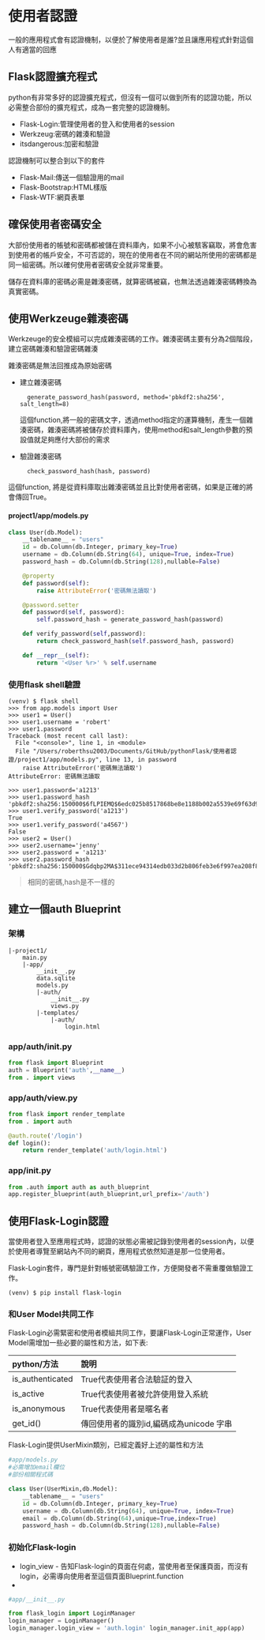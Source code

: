 # 使用者認證

一般的應用程式會有認證機制，以便於了解使用者是誰?並且讓應用程式針對這個人有適當的回應

## Flask認證擴充程式

python有非常多好的認證擴充程式，但沒有一個可以做到所有的認證功能，所以必需整合部份的擴充程式，成為一套完整的認證機制。

- Flask-Login:管理使用者的登入和使用者的session
- Werkzeug:密碼的雜湊和驗證
- itsdangerous:加密和驗證

認證機制可以整合到以下的套件

- Flask-Mail:傳送一個驗證用的mail
- Flask-Bootstrap:HTML樣版
- Flask-WTF:網頁表單

## 確保使用者密碼安全

大部份使用者的帳號和密碼都被儲在資料庫內，如果不小心被駭客竊取，將會危害到使用者的帳戶安全，不可否認的，現在的使用者在不同的網站所使用的密碼都是同一組密碼。所以確何使用者密碼安全就非常重要。

儲存在資料庫的密碼必需是雜湊密碼，就算密碼被竊，也無法透過雜湊密碼轉換為真實密碼。

## 使用Werkzeuge雜湊密碼

Werkzeuge的安全模組可以完成雜湊密碼的工作。雜湊密碼主要有分為2個階段，建立密碼雜湊和驗證密碼雜湊

雜湊密碼是無法回推成為原始密碼

- 建立雜湊密碼

		generate_password_hash(password, method='pbkdf2:sha256', salt_length=8)
		
	這個function,將一般的密碼文字，透過method指定的運算機制，產生一個雜湊密碼，雜湊密碼將被儲存於資料庫內，使用method和salt_length參數的預設值就足夠應付大部份的需求
	
- 驗證雜湊密碼

		check_password_hash(hash, password)	

這個function, 將是從資料庫取出雜湊密碼並且比對使用者密碼，如果是正確的將會傳回True。

#### project1/app/models.py

```python
class User(db.Model):
    __tablename__ = "users"
    id = db.Column(db.Integer, primary_key=True)
    username = db.Column(db.String(64), unique=True, index=True)
    password_hash = db.Column(db.String(128),nullable=False)

    @property
    def password(self):
        raise AttributeError('密碼無法讀取')

    @password.setter
    def password(self, password):
        self.password_hash = generate_password_hash(password)

    def verify_password(self,password):
        return check_password_hash(self.password_hash, password)

    def __repr__(self):
        return '<User %r>' % self.username
```

### 使用flask shell驗證

```
(venv) $ flask shell
>>> from app.models import User
>>> user1 = User()
>>> user1.username = 'robert'
>>> user1.password
Traceback (most recent call last):
  File "<console>", line 1, in <module>
  File "/Users/roberthsu2003/Documents/GitHub/pythonFlask/使用者認證/project1/app/models.py", line 13, in password
    raise AttributeError('密碼無法讀取')
AttributeError: 密碼無法讀取

>>> user1.password='a1213'
>>> user1.password_hash
'pbkdf2:sha256:150000$6fLPIEMQ$6edc025b8517868be8e1188b002a5539e69f63d94eb6c3a753df52aadacd46de'
>>> user1.verify_password('a1213')
True
>>> user1.verify_password('a4567')
False
>>> user2 = User()
>>> user2.username='jenny'
>>> user2.password = 'a1213'
>>> user2.password_hash
'pbkdf2:sha256:150000$Gdqbp2MA$311ece94314edb033d2b806feb3e6f997ea208f830de0d7613afebc3a0d2b99c'
```

> 相同的密碼,hash是不一樣的

## 建立一個auth Blueprint

### 架構

```
|-project1/
	main.py
	|-app/
		__init__.py
		data.sqlite
		models.py
		|-auth/
			__init__.py
			views.py
		|-templates/
			|-auth/
				login.html
```

### app/auth/__init__.py

```python
from flask import Blueprint
auth = Blueprint('auth',__name__)
from . import views
```

### app/auth/view.py

```python
from flask import render_template
from . import auth

@auth.route('/login')
def login():
    return render_template('auth/login.html')
```

### app/__init__.py

```python
from .auth import auth as auth_blueprint
app.register_blueprint(auth_blueprint,url_prefix='/auth')
```

## 使用Flask-Login認證
當使用者登入至應用程式時，認證的狀態必需被記錄到使用者的session內，以便於使用者導覽至網站內不同的網頁，應用程式依然知道是那一位使用者。

Flask-Login套件，專門是針對帳號密碼驗證工作，方便開發者不需重覆做驗證工作。

```
(venv) $ pip install flask-login
```

### 和User Model共同工作

Flask-Login必需緊密和使用者模組共同工作，要讓Flask-Login正常運作，User Model需增加一些必要的屬性和方法，如下表:

| python/方法 | 說明 |
|:--|:--|
| is_authenticated | True代表使用者合法驗証的登入 |
| is_active | True代表使用者被允許使用登入系統 |
| is_anonymous | True代表使用者是暱名者 |
| get_id() | 傳回使用者的識別id,編碼成為unicode 字串 |

Flask-Login提供UserMixin類別，已經定義好上述的屬性和方法

```python
#app/models.py
#必需增加email欄位
#部份相關程式碼

class User(UserMixin,db.Model):
    __tablename__ = "users"
    id = db.Column(db.Integer, primary_key=True)
    username = db.Column(db.String(64), unique=True, index=True)
    email = db.Column(db.String(64),unique=True,index=True)
    password_hash = db.Column(db.String(128),nullable=False)
```

### 初始化Flask-login

- login_view - 告知Flask-login的頁面在何處，當使用者至保護頁面，而沒有login，必需導向使用者至這個頁面Blueprint.function
- 
```python
#app/__init__.py

from flask_login import LoginManager
login_manager = LoginManager()
login_manager.login_view = 'auth.login' login_manager.init_app(app)
```

### 

